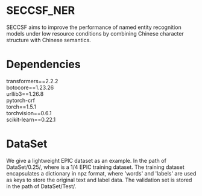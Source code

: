 # SECCSF_NER
SECCSF aims to improve the performance of named entity recognition models under low resource conditions by combining Chinese character structure with Chinese semantics.
# Dependencies
transformers==2.2.2  
botocore==1.23.26  
urllib3==1.26.8  
pytorch-crf  
torch==1.5.1  
torchvision==0.6.1  
scikit-learn==0.22.1  
# DataSet
We give a lightweight EPIC dataset as an example. In the path of DataSet/0.25/, where is a 1/4 EPIC training dataset. The training dataset encapsulates a dictionary in npz format, where 'words' and 'labels' are used as keys to store the original text and label data. The validation set is stored in the path of DataSet/Test/.
